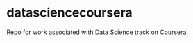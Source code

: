 datasciencecoursera
===================
Repo for work associated with Data Science track on Coursera
